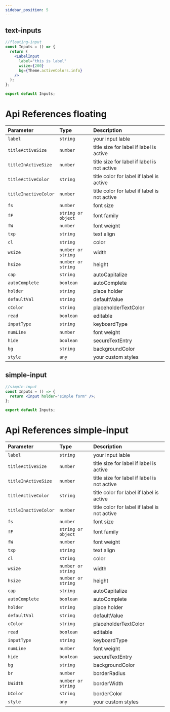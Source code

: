 ```yaml
---
sidebar_position: 5
---
```


## text-inputs

```jsx or tsx or js
//floating-input
const Inputs = () => {
  return (
    <LabelInput
      label="this is label"
      wsize={200}
      bg={Theme.activeColors.info}
    />
  );
};

export default Inputs;
```

# Api References floating

| Parameter            | Type               | Description                                  |
| :------------------- | :----------------- | :------------------------------------------- |
| `label`              | `string`           | your input lable                             |
| `titleActiveSize`    | `number`           | title size for label if label is active      |
| `titleInActiveSize`  | `number`           | title size for label if label is not active  |
| `titleActiveColor`   | `string`           | title color for label if label is active     |
| `titleInactiveColor` | `number`           | title color for label if label is not active |
| `fs`                 | `number`           | font size                                    |
| `fF`                 | `string or object` | font family                                  |
| `fW`                 | `number`           | font weight                                  |
| `txp`                | `string`           | text align                                   |
| `cl`                 | `string`           | color                                        |
| `wsize`              | `number or string` | width                                        |
| `hsize`              | `number or string` | height                                       |
| `cap`                | `string`           | autoCapitalize                               |
| `autoComplete`       | `boolean`          | autoComplete                                 |
| `holder`             | `string`           | place holder                                 |
| `defaultVal`         | `string`           | defaultValue                                 |
| `cColor`             | `string`           | placeholderTextColor                         |
| `read`               | `boolean`          | editable                                     |
| `inputType`          | `string`           | keyboardType                                 |
| `numLine`            | `number`           | font weight                                  |
| `hide`               | `boolean`          | secureTextEntry                              |
| `bg`                 | `string`           | backgroundColor                              |
| `style`              | `any`              | your custom styles                           |

## simple-input

```jsx or tsx or js
//simple-input
const Inputs = () => {
  return <Input holder="simple form" />;
};

export default Inputs;
```

# Api References simple-input

| Parameter            | Type               | Description                                  |
| :------------------- | :----------------- | :------------------------------------------- |
| `label`              | `string`           | your input lable                             |
| `titleActiveSize`    | `number`           | title size for label if label is active      |
| `titleInActiveSize`  | `number`           | title size for label if label is not active  |
| `titleActiveColor`   | `string`           | title color for label if label is active     |
| `titleInactiveColor` | `number`           | title color for label if label is not active |
| `fs`                 | `number`           | font size                                    |
| `fF`                 | `string or object` | font family                                  |
| `fW`                 | `number`           | font weight                                  |
| `txp`                | `string`           | text align                                   |
| `cl`                 | `string`           | color                                        |
| `wsize`              | `number or string` | width                                        |
| `hsize`              | `number or string` | height                                       |
| `cap`                | `string`           | autoCapitalize                               |
| `autoComplete`       | `boolean`          | autoComplete                                 |
| `holder`             | `string`           | place holder                                 |
| `defaultVal`         | `string`           | defaultValue                                 |
| `cColor`             | `string`           | placeholderTextColor                         |
| `read`               | `boolean`          | editable                                     |
| `inputType`          | `string`           | keyboardType                                 |
| `numLine`            | `number`           | font weight                                  |
| `hide`               | `boolean`          | secureTextEntry                              |
| `bg`                 | `string`           | backgroundColor                              |
| `br`                 | `number`           | borderRadius                                 |
| `bWidth`             | `number or string` | borderWidth                                  |
| `bColor`             | `string`           | borderColor                                  |
| `style`              | `any`              | your custom styles                           |
